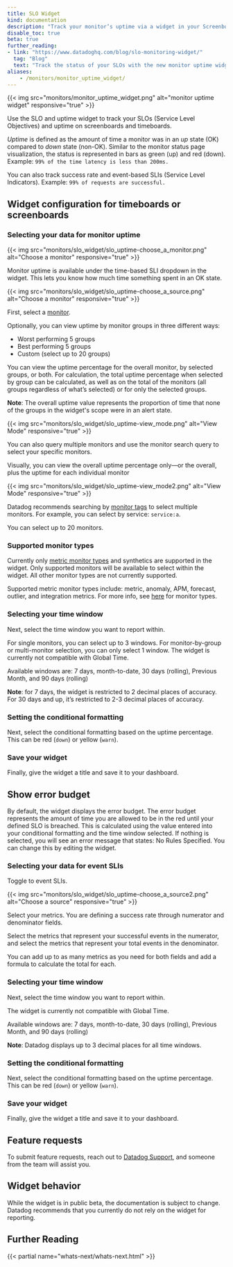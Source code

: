 ```yaml
---
title: SLO Widget
kind: documentation
description: "Track your monitor’s uptime via a widget in your Screenboard"
disable_toc: true
beta: true
further_reading:
- link: "https://www.datadoghq.com/blog/slo-monitoring-widget/"
  tag: "Blog"
  text: "Track the status of your SLOs with the new monitor uptime widget"
aliases:
    - /monitors/monitor_uptime_widget/
---
```


{{< img src="monitors/monitor_uptime_widget.png" alt="monitor uptime widget" responsive="true" >}}

Use the SLO and uptime widget to track your SLOs (Service Level Objectives) and uptime on screenboards and timeboards.

*Uptime* is defined as the amount of time a monitor was in an *up* state (OK) compared to *down* state (non-OK). Similar to the monitor status page visualization, the status is represented in bars as green (up) and red (down). Example: `99% of the time latency is less than 200ms.`

You can also track success rate and event-based SLIs (Service Level Indicators). Example: `99% of requests are successful.`

## Widget configuration for timeboards or screenboards

### Selecting your data for monitor uptime

{{< img src="monitors/slo_widget/slo_uptime-choose_a_monitor.png" alt="Choose a monitor" responsive="true" >}}

Monitor uptime is available under the time-based SLI dropdown in the widget. This lets you know how much time something spent in an OK state.

{{< img src="monitors/slo_widget/slo_uptime-choose_a_source.png" alt="Choose a monitor" responsive="true" >}}

First, select a [monitor](#supported-monitor-types).

Optionally, you can view uptime by monitor groups in three different ways:

* Worst performing 5 groups
* Best performing 5 groups
* Custom (select up to 20 groups)

You can view the uptime percentage for the overall monitor, by selected groups, or both. For calculation, the total uptime percentage when selected by group can be calculated, as well as on the total of the monitors (all groups regardless of what’s selected) or for only the selected groups.

**Note**: The overall uptime value represents the proportion of time that none of the groups in the widget's scope were in an alert state.  

{{< img src="monitors/slo_widget/slo_uptime-view_mode.png" alt="View Mode" responsive="true" >}}

You can also query multiple monitors and use the monitor search query to select your specific monitors.

Visually, you can view the overall uptime percentage only—or the overall, plus the uptime for each individual monitor

{{< img src="monitors/slo_widget/slo_uptime-view_mode2.png" alt="View Mode" responsive="true" >}}

Datadog recommends searching by [monitor tags][1] to select multiple monitors. For example, you can select by service: `service:a`.

You can select up to 20 monitors.

### Supported monitor types

Currently only [metric monitor types][2] and synthetics are supported in the widget. Only supported monitors will be available to select within the widget. All other monitor types are not currently supported. 

Supported metric monitor types include: metric, anomaly, APM, forecast, outlier, and integration metrics. For more info, see [here][2] for monitor types.

### Selecting your time window

Next, select the time window you want to report within.

For single monitors, you can select up to 3 windows. For monitor-by-group or multi-monitor selection, you can only select 1 window. The widget is currently not compatible with Global Time.

Available windows are: 7 days, month-to-date, 30 days (rolling), Previous Month, and 90 days (rolling)

**Note**: for 7 days, the widget is restricted to 2 decimal places of accuracy. For 30 days and up, it’s restricted to 2-3 decimal places of accuracy.

### Setting the conditional formatting

Next, select the conditional formatting based on the uptime percentage. This can be red (`down`) or yellow (`warn`).

### Save your widget

Finally, give the widget a title and save it to your dashboard.

## Show error budget

By default, the widget displays the error budget. The error budget represents the amount of time you are allowed to be in the red until your defined SLO is breached. This is calculated using the value entered into your conditional formatting and the time window selected. If nothing is selected, you will see an error message that states: No Rules Specified. You can change this by editing the widget.

### Selecting your data for event SLIs

Toggle to event SLIs.

{{< img src="monitors/slo_widget/slo_uptime-choose_a_source2.png" alt="Choose a source" responsive="true" >}}

Select your metrics. You are defining a success rate through numerator and denominator fields.

Select the metrics that represent your successful events in the numerator, and select the metrics that represent your total events in the denominator.

You can add up to as many metrics as you need for both fields and add a formula to calculate the total for each. 

### Selecting your time window

Next, select the time window you want to report within. 

The widget is currently not compatible with Global Time.

Available windows are: 7 days, month-to-date, 30 days (rolling), Previous Month, and 90 days (rolling)

**Note**: Datadog displays up to 3 decimal places for all time windows.

### Setting the conditional formatting

Next, select the conditional formatting based on the uptime percentage. This can be red (`down`) or yellow (`warn`).

### Save your widget

Finally, give the widget a title and save it to your dashboard.


## Feature requests

To submit feature requests, reach out to [Datadog Support][3], and someone from the team will assist you.

## Widget behavior

While the widget is in public beta, the documentation is subject to change. Datadog recommends that you currently do not rely on the widget for reporting.

## Further Reading

{{< partial name="whats-next/whats-next.html" >}}

[1]: /tagging/using_tags/?tab=assignment#monitors
[2]: /api/?lang=python#create-a-monitor
[3]: /help
